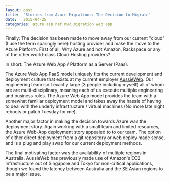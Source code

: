 ```yaml
---
layout: post
title:  "Stories from Azure Migrations: The Decision to Migrate"
date:   2015-04-25
categories: azure asp.net mvc migration web app
---
```


Finally: The decision has been made to move away from our current "cloud" (I use the term sparingly here) hosting provider and make the move to the Azure Platform. First of all; Why Azure and not Amazon, Rackspace or any of the other world-class Cloud Hosting providers? 

In short: The Azure Web App / Platform as a Server (Paas).

The Azure Web App PaaS model uniquely fits the current development and deployment culture that exists at my current employer [AussieWeb](http://www.aussieweb.com.au). Our engineering team isn't exactly large (3 people including myself) all of whom are are multi-disciplinary, meaning each of us execute multiple engineering and business roles. The Azure Web App model provides the team with a somewhat familiar deployment model and takes away the hassle of having to deal with the underly infrastructure / virtual machines (No more late night reboots or patch Tuesday for me). 

Another major factor in making the decision towards Azure was the deployment story. Again working with a small team and limited resources, the Azure Web-App deployment story appealed to to our team. The option of either direct deployment from a git repository or web deploy made sense, and is a plug and play swap for our current deployment methods. 

The final motivating factor was the availability of multiple regions in Australia. AussieWeb has previously made use of Amazon's EC2 Infrastructure out of Singapore and Tokyo for non-critical applications, though we found the latency between Australia and the SE Asian regions to be a major issue. 